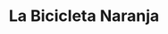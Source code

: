 ---
title: "La Bicicleta Naranja"
url: /ciudad-autonoma-de-buenos-aires/la-bicicleta-naranja/
shop: bicicleta
---